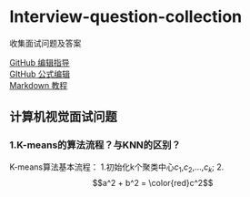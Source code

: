 # Interview-question-collection
收集面试问题及答案<br>

[GitHub 编辑指导](https://blog.csdn.net/ljc_563812704/article/details/53464039)<br>
[GItHub 公式编辑](http://latex.91maths.com/)<br>
[Markdown 教程](https://hacpai.com/guide/markdown)<br>

## 计算机视觉面试问题
### 1.K-means的算法流程？与KNN的区别？
K-means算法基本流程：
1.初始化k个聚类中心$c_{1}$,$c_{2}$,...,$c_{k}$;
2. $$a^2 + b^2 = \color{red}c^2$$

